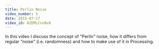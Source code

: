 ```yaml
---
title: Perlin Noise
video_number: 5
date: 2015-07-27
video_id: 8ZEMLCnn8v0
---
```

In this video I discuss the concept of "Perlin" noise, how it differs from regular "noise" (i.e. randomness) and how to make use of it in Processing.
